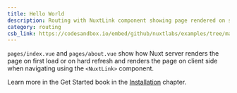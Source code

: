 ```yaml
---
title: Hello World
description: Routing with NuxtLink component showing page rendered on server side and on client side
category: routing
csb_link: https://codesandbox.io/embed/github/nuxtlabs/examples/tree/master/routing/hello-world?fontsize=14&hidenavigation=1&theme=dark&view=editor
---
```


<example-intro></example-intro>

`pages/index.vue` and `pages/about.vue` show how Nuxt server renders the page on first load or on hard refresh and renders the page on client side when navigating using the `<NuxtLink>` component.

<base-alert type="next">

Learn more in the Get Started book in the [Installation](/docs/2.x/get-started/installation) chapter.

</base-alert>

<code-sandbox :src="csb_link"></code-sandbox>
